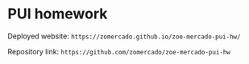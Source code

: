 # PUI homework

Deployed website: `https://zomercado.github.io/zoe-mercado-pui-hw/`

Repository link: `https://github.com/zomercado/zoe-mercado-pui-hw`
